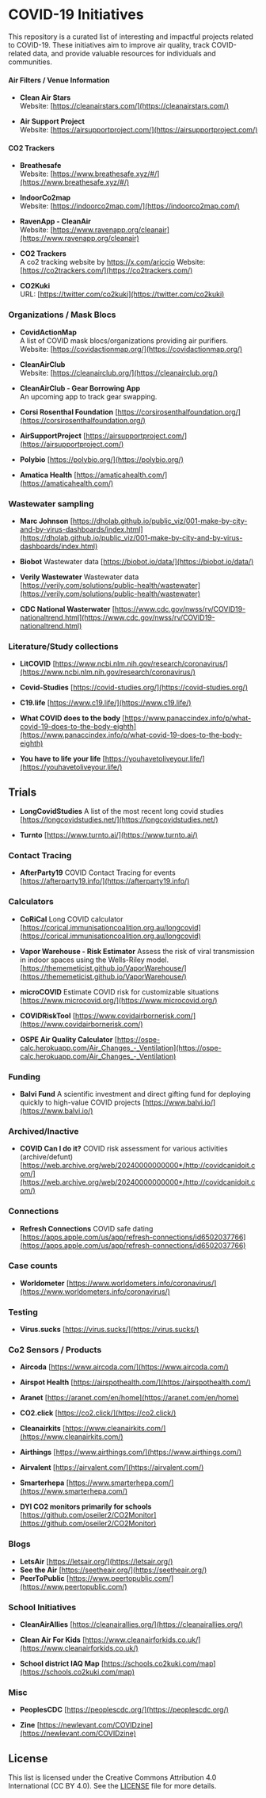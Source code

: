  # COVID-19 Initiatives

This repository is a curated list of interesting and impactful projects related to COVID-19. These initiatives aim to improve air quality, track COVID-related data, and provide valuable resources for individuals and communities.


#### Air Filters / Venue Information

- **Clean Air Stars**  
  Website: [https://cleanairstars.com/](https://cleanairstars.com/)

- **Air Support Project**  
  Website: [https://airsupportproject.com/](https://airsupportproject.com/)


#### CO2 Trackers

- **Breathesafe**  
  Website: [https://www.breathesafe.xyz/#/](https://www.breathesafe.xyz/#/)

- **IndoorCo2map**  
  Website: [https://indoorco2map.com/](https://indoorco2map.com/)

- **RavenApp - CleanAir**  
  Website: [https://www.ravenapp.org/cleanair](https://www.ravenapp.org/cleanair)

- **CO2 Trackers**  
  A co2 tracking website by https://x.com/ariccio
  Website: [https://co2trackers.com/](https://co2trackers.com/)

- **CO2Kuki**  
  URL: [https://twitter.com/co2kuki](https://twitter.com/co2kuki)

### Organizations / Mask Blocs

- **CovidActionMap**  
  A list of COVID mask blocs/organizations providing air purifiers.  
  Website: [https://covidactionmap.org/](https://covidactionmap.org/)

- **CleanAirClub**  
  Website: [https://cleanairclub.org/](https://cleanairclub.org/)

- **CleanAirClub - Gear Borrowing App**  
  An upcoming app to track gear swapping.

- **Corsi Rosenthal Foundation**
  [https://corsirosenthalfoundation.org/](https://corsirosenthalfoundation.org/)

- **AirSupportProject** [https://airsupportproject.com/](https://airsupportproject.com/)

- **Polybio** [https://polybio.org/](https://polybio.org/)

- **Amatica Health** [https://amaticahealth.com/](https://amaticahealth.com/)

### Wastewater sampling

- **Marc Johnson** [https://dholab.github.io/public_viz/001-make-by-city-and-by-virus-dashboards/index.html](https://dholab.github.io/public_viz/001-make-by-city-and-by-virus-dashboards/index.html)

- **Biobot**
  Wastewater data [https://biobot.io/data/](https://biobot.io/data/)

- **Verily Wastewater**
  Wastewater data [https://verily.com/solutions/public-health/wastewater](https://verily.com/solutions/public-health/wastewater)

- **CDC National Wasterwater**
  [https://www.cdc.gov/nwss/rv/COVID19-nationaltrend.html](https://www.cdc.gov/nwss/rv/COVID19-nationaltrend.html)


### Literature/Study collections

- **LitCOVID** [https://www.ncbi.nlm.nih.gov/research/coronavirus/](https://www.ncbi.nlm.nih.gov/research/coronavirus/)

- **Covid-Studies** [https://covid-studies.org/](https://covid-studies.org/)

- **C19.life** [https://www.c19.life/](https://www.c19.life/)

- **What COVID does to the body** [https://www.panaccindex.info/p/what-covid-19-does-to-the-body-eighth](https://www.panaccindex.info/p/what-covid-19-does-to-the-body-eighth)

- **You have to life your life** [https://youhavetoliveyour.life/](https://youhavetoliveyour.life/)

## Trials

- **LongCovidStudies**
  A list of the most recent long covid studies [https://longcovidstudies.net/](https://longcovidstudies.net/)

- **Turnto**
  [https://www.turnto.ai/](https://www.turnto.ai/)


### Contact Tracing

- **AfterParty19**
  COVID Contact Tracing for events [https://afterparty19.info/](https://afterparty19.info/)


### Calculators

- **CoRiCal**
  Long COVID calculator [https://corical.immunisationcoalition.org.au/longcovid](https://corical.immunisationcoalition.org.au/longcovid)

- **Vapor Warehouse - Risk Estimator**
  Assess the risk of viral transmission in indoor spaces using the Wells-Riley model. [https://thememeticist.github.io/VaporWarehouse/](https://thememeticist.github.io/VaporWarehouse/)

- **microCOVID**
  Estimate COVID risk for customizable situations [https://www.microcovid.org/](https://www.microcovid.org/)

- **COVIDRiskTool**
  [https://www.covidairbornerisk.com/](https://www.covidairbornerisk.com/)

- **OSPE Air Quality Calculator**
  [https://ospe-calc.herokuapp.com/Air_Changes_-_Ventilation](https://ospe-calc.herokuapp.com/Air_Changes_-_Ventilation)


### Funding

- **Balvi Fund**
  A scientific investment and direct gifting fund for deploying quickly to high-value COVID projects [https://www.balvi.io/](https://www.balvi.io/)

### Archived/Inactive
- **COVID Can I do it?**
  COVID risk assessment for various activities (archive/defunt) [https://web.archive.org/web/20240000000000*/http://covidcanidoit.com/](https://web.archive.org/web/20240000000000*/http://covidcanidoit.com/)


### Connections

- **Refresh Connections**
  COVID safe dating [https://apps.apple.com/us/app/refresh-connections/id6502037766](https://apps.apple.com/us/app/refresh-connections/id6502037766)


### Case counts

- **Worldometer**
  [https://www.worldometers.info/coronavirus/](https://www.worldometers.info/coronavirus/)

### Testing

- **Virus.sucks**
  [https://virus.sucks/](https://virus.sucks/)



### Co2 Sensors / Products

- **Aircoda**
  [https://www.aircoda.com/](https://www.aircoda.com/)

- **Airspot Health**
  [https://airspothealth.com/](https://airspothealth.com/)

- **Aranet**
  [https://aranet.com/en/home](https://aranet.com/en/home)

- **CO2.click**
  [https://co2.click/](https://co2.click/)

- **Cleanairkits**
  [https://www.cleanairkits.com/](https://www.cleanairkits.com/)

- **Airthings**
  [https://www.airthings.com/](https://www.airthings.com/)

- **Airvalent**
  [https://airvalent.com/](https://airvalent.com/)

- **Smarterhepa** [https://www.smarterhepa.com/](https://www.smarterhepa.com/)

- **DYI CO2 monitors primarily for schools**
  [https://github.com/oseiler2/CO2Monitor](https://github.com/oseiler2/CO2Monitor)  

### Blogs
- **LetsAir** [https://letsair.org/](https://letsair.org/)
- **See the Air** [https://seetheair.org/](https://seetheair.org/)
- **PeerToPublic** [https://www.peertopublic.com/](https://www.peertopublic.com/)


### School Initiatives
- **CleanAirAllies** [https://cleanairallies.org/](https://cleanairallies.org/)

- **Clean Air For Kids** [https://www.cleanairforkids.co.uk/](https://www.cleanairforkids.co.uk/)

- **School district IAQ Map** [https://schools.co2kuki.com/map](https://schools.co2kuki.com/map)

### Misc

- **PeoplesCDC**
  [https://peoplescdc.org/](https://peoplescdc.org/)

- **Zine**
  [https://newlevant.com/COVIDzine](https://newlevant.com/COVIDzine)


## License

This list is licensed under the Creative Commons Attribution 4.0 International (CC BY 4.0). See the [LICENSE](LICENSE) file for more details.
